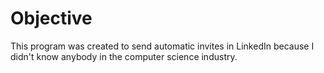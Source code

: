 # Objective

This program was created to send automatic invites in LinkedIn because I didn't know anybody in the computer science industry.
